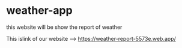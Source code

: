 # weather-app
this website will be show the report of weather


This islink of our website -->
https://weather-report-5573e.web.app/
